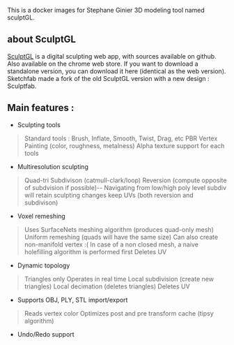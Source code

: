 This is a docker images for Stephane Ginier 3D modeling tool named sculptGL.

## about SculptGL

[SculptGL](https://github.com/stephomi/sculptgl) is a digital sculpting web app, with sources available on github.
Also available on the chrome web store.
If you want to download a standalone version, you can download it here (identical as the web version).
Sketchfab made a fork of the old SculptGL version with a new design : Sculptfab. 

## Main features :

- Sculpting tools
> Standard tools : Brush, Inflate, Smooth, Twist, Drag, etc
> PBR Vertex Painting (color, roughness, metalness)
> Alpha texture support for each tools
- Multiresolution sculpting
> Quad-tri Subdivison (catmull-clark/loop)
> Reversion (compute opposite of subdvision if possible)-- 
> Navigating from low/high poly level subdiv will retain sculpting changes
> keep UVs (both reversion and subdivison)
- Voxel remeshing
> Uses SurfaceNets meshing algorithm (produces quad-only mesh)
> Uniform remeshing (quads will have the same size)
> Can also create non-manifold vertex :(
> In case of a non closed mesh, a naive holefilling algorithm is performed first
> Deletes UV
- Dynamic topology
> Triangles only
> Operates in real time
> Local subdivision (create new triangles)
> Local decimation (deletes triangles)
> Deletes UV
- Supports OBJ, PLY, STL import/export
> Reads vertex color
> Optimizes post and pre transform cache (tipsy algorithm)
- Undo/Redo support
